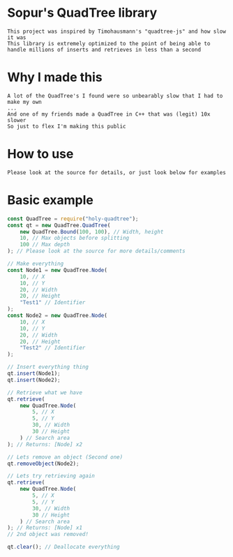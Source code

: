 # Sopur's QuadTree library

    This project was inspired by Timohausmann's "quadtree-js" and how slow it was
    This library is extremely optimized to the point of being able to handle millions of inserts and retrieves in less than a second

# Why I made this

    A lot of the QuadTree's I found were so unbearably slow that I had to make my own
    ...
    And one of my friends made a QuadTree in C++ that was (legit) 10x slower
    So just to flex I'm making this public

# How to use

    Please look at the source for details, or just look below for examples

# Basic example

```js
const QuadTree = require("holy-quadtree");
const qt = new QuadTree.QuadTree(
    new QuadTree.Bound(100, 100), // Width, height
    10, // Max objects before splitting
    100 // Max depth
); // Please look at the source for more details/comments

// Make everything
const Node1 = new QuadTree.Node(
    10, // X
    10, // Y
    20, // Width
    20, // Height
    "Test1" // Identifier
);
const Node2 = new QuadTree.Node(
    10, // X
    10, // Y
    20, // Width
    20, // Height
    "Test2" // Identifier
);

// Insert everything thing
qt.insert(Node1);
qt.insert(Node2);

// Retrieve what we have
qt.retrieve(
    new QuadTree.Node(
        5, // X
        5, // Y
        30, // Width
        30 // Height
    ) // Search area
); // Returns: [Node] x2

// Lets remove an object (Second one)
qt.removeObject(Node2);

// Lets try retrieving again
qt.retrieve(
    new QuadTree.Node(
        5, // X
        5, // Y
        30, // Width
        30 // Height
    ) // Search area
); // Returns: [Node] x1
// 2nd object was removed!

qt.clear(); // Deallocate everything
```
